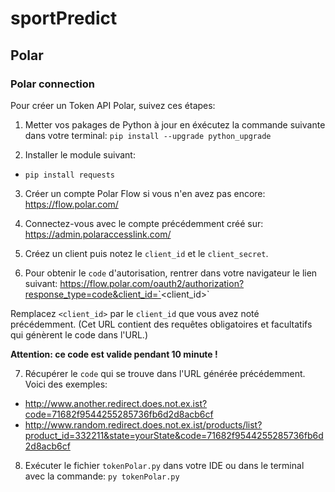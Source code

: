 # sportPredict

## Polar

### Polar connection

Pour créer un Token API Polar, suivez ces étapes:

1. Metter vos pakages de Python à jour en éxécutez la commande suivante dans votre terminal: `pip install --upgrade python_upgrade`

2. Installer le module suivant: 
- `pip install requests`

3. Créer un compte Polar Flow si vous n'en avez pas encore: https://flow.polar.com/

4. Connectez-vous avec le compte précédemment créé sur: https://admin.polaraccesslink.com/ 

5. Créez un client puis notez le `client_id` et le `client_secret`.

6. Pour obtenir le `code` d'autorisation, rentrer dans votre navigateur le lien suivant: https://flow.polar.com/oauth2/authorization?response_type=code&client_id=`<client_id>`

Remplacez `<client_id>` par le `client_id` que vous avez noté précédemment. (Cet URL contient des requêtes obligatoires et facultatifs qui génèrent le code dans l'URL.)

**Attention: ce code est valide pendant 10 minute !**

7. Récupérer le `code` qui se trouve dans l'URL générée précédemment. Voici des exemples: 
- http://www.another.redirect.does.not.ex.ist?code=71682f9544255285736fb6d2d8acb6cf
- http://www.random.redirect.does.not.ex.ist/products/list?product_id=332211&state=yourState&code=71682f9544255285736fb6d2d8acb6cf

8. Exécuter le fichier `tokenPolar.py` dans votre IDE ou dans le terminal avec la commande:
`py tokenPolar.py`
